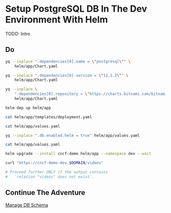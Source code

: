 # Setup PostgreSQL DB In The Dev Environment With Helm

TODO: Intro

## Do

```bash
yq --inplace ".dependencies[0].name = \"postgresql\"" \
    helm/app/Chart.yaml

yq --inplace ".dependencies[0].version = \"12.1.2\"" \
    helm/app/Chart.yaml

yq --inplace \
    ".dependencies[0].repository = \"https://charts.bitnami.com/bitnami\"" \
    helm/app/Chart.yaml

helm dep up helm/app

cat helm/app/templates/deployment.yaml

cat helm/app/values.yaml

yq --inplace ".db.enabled.helm = true" helm/app/values.yaml

cat helm/app/values.yaml

helm upgrade --install cncf-demo helm/app --namespace dev --wait

curl "https://cncf-demo-dev.$DOMAIN/videos"

# Proceed further ONLY if the output contains
#   `relation "videos" does not exist`.
```

## Continue The Adventure

[Manage DB Schema](../db-schema/README.md)
